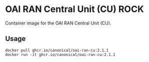# OAI RAN Central Unit (CU) ROCK

Container image for the OAI RAN Central Unit (CU).

## Usage

```console
docker pull ghcr.io/canonical/oai-ran-cu:2.1.1
docker run -it ghcr.io/canonical/oai-ran-cu:2.1.1
```
